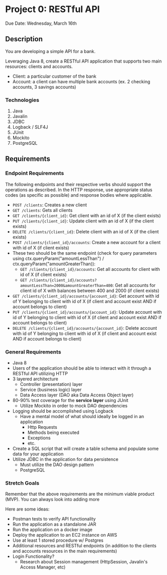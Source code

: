 # Project 0: RESTful API

Due Date: Wednesday, March 16th

## Description
You are developing a simple API for a bank.

Leveraging Java 8, create a RESTful API application that supports two main resources: clients and accounts.

* Client: a particular customer of the bank
* Account: a client can have multiple bank accounts (ex. 2 checking accounts, 3 savings accounts)

### Technologies
1. Java
2. Javalin
3. JDBC
4. Logback / SLF4J
5. JUnit
6. Mockito
7. PostgreSQL

## Requirements

### Endpoint Requirements
The following endpoints and their respective verbs should support the operations as described. In the HTTP response, use appropriate status codes (as specific as possible) and response bodies where applicable.

- `POST /clients`: Creates a new client
- `GET /clients`: Gets all clients
- `GET /clients/{client_id}`: Get client with an id of X (if the client exists)
- `PUT /clients/{client_id}`: Update client with an id of X (if the client exists)
- `DELETE /clients/{client_id}`: Delete client with an id of X (if the client exists)
- `POST /clients/{client_id}/accounts`: Create a new account for a client with id of X (if client exists)
- These two should be the same endpoint (check for query parameters using ctx.queryParam("amountLessThan") / ctx.queryParam("amountGreaterThan)):
    - `GET /clients/{client_id}/accounts`: Get all accounts for client with id of X (if client exists)
    - `GET /clients/{client_id}/accounts?amountLessThan=2000&amountGreaterThan=400`: Get all accounts for client id of X with balances between 400 and 2000 (if client exists)
- `GET /clients/{client_id}/accounts/{account_id}`: Get account with id of Y belonging to client with id of X (if client and account exist AND if account belongs to client)
- `PUT /clients/{client_id}/accounts/{account_id}`: Update account with id of Y belonging to client with id of X (if client and account exist AND if account belongs to client)
- `DELETE /clients/{client_id}/accounts/{account_id}`: Delete account with id of Y belonging to client with id of X (if client and account exist AND if account belongs to client)

### General Requirements
- Java 8
- Users of the application should be able to interact with it through a RESTful API utilizing HTTP
- 3 layered architecture
    - Controller (presentation) layer
    - Service (business logic) layer
    - Data Access layer (DAO aka Data Access Object layer)
- 80-90% test coverage for the **service layer** using JUnit
    - Utilize Mockito in order to mock DAO dependencies
- Logging should be accomplished using Logback
    - Have a mental model of what should ideally be logged in an application
        - Http Requests
        - Methods being executed
        - Exceptions
        - etc.
- Create a SQL script that will create a table schema and populate some data for your application
- Utilize JDBC in the application for data persistence
    - Must utilize the DAO design pattern
    - PostgreSQL

### Stretch Goals
Remember that the above requirements are the minimum viable product (MVP). You can always look into adding more

Here are some ideas:
- Postman tests to verify API functionality
- Run the application as a standalone JAR
- Run the application on a docker image
- Deploy the application to an EC2 instance on AWS
- Use at least 1 stored procedure w/ Postgres
- Additional resources and RESTful endpoints (in addition to the clients and accounts resources in the main requirements)
- Login Functionality?
    - Research about Session management (HttpSession, Javalin's Access Manager, etc)
